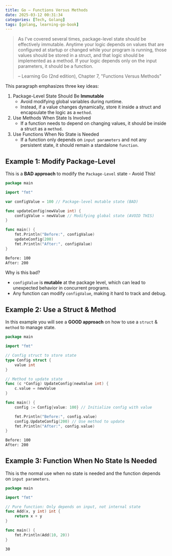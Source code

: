 ```yaml
---
title: Go — Functions Versus Methods
date: 2025-03-12 00:31:34
categories: [Tech, Golang]
tags: [golang, learning-go-book]
---
```


> As I’ve covered several times, package-level state should be effectively immutable. Anytime your logic depends on values that are configured at startup or changed while your program is running, those values should be stored in a struct, and that logic should be implemented as a method. If your logic depends only on the input parameters, it should be a function.
>
> – Learning Go (2nd edition), Chapter 7, "Functions Versus Methods"

This paragraph emphasizes three key ideas:
1. Package-Level State Should Be **Immutable**
    - Avoid modifying global variables during runtime.
    - Instead, if a value changes dynamically, store it inside a struct and encapsulate the logic as a `method`.
2. Use Methods When State Is Involved
    - If a function needs to depend on changing values, it should be inside a struct as a `method`.
3. Use Functions When No State is Needed
    - If a function only depends on `input parameters` and not any persistent state, it should remain a standalone `function`.

## Example 1: Modify Package-Level
This is a **BAD approach** to modify the `Package-Level` state - Avoid This!
```go main.go
package main

import "fmt"

var configValue = 100 // Package-level mutable state (BAD)

func updateConfig(newValue int) {
	configValue = newValue // Modifying global state (AVOID THIS)
}

func main() {
	fmt.Println("Before:", configValue)
	updateConfig(200)
	fmt.Println("After:", configValue)
}
```
```bash output
Before: 100
After: 200
```

Why is this bad?
- `configValue` is **mutable** at the package level, which can lead to unexpected behavior in concurrent programs.
- Any function can modify `configValue`, making it hard to track and debug.

## Example 2: Use a Struct & Method
In this example you will see a **GOOD approach** on how to use a `struct` & `method` to manage state.
```go main.go
package main

import "fmt"

// Config struct to store state
type Config struct {
	value int
}

// Method to update state
func (c *Config) UpdateConfig(newValue int) {
	c.value = newValue
}

func main() {
	config := Config{value: 100} // Initialize config with value

	fmt.Println("Before:", config.value)
	config.UpdateConfig(200) // Use method to update
	fmt.Println("After:", config.value)
}
```
```bash output
Before: 100
After: 200
```

## Example 3: Function When No State Is Needed
This is the normal use when no state is needed and the function depends on `input parameters`.
```go main.go
package main

import "fmt"

// Pure function: Only depends on input, not internal state
func Add(x, y int) int {
	return x + y
}

func main() {
	fmt.Println(Add(10, 20))
}
```
```bash output
30
```
